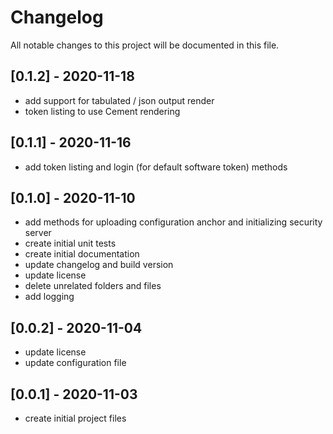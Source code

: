 # Changelog

All notable changes to this project will be documented in this file.

## [0.1.2] - 2020-11-18

- add support for tabulated / json output render
- token listing to use Cement rendering

## [0.1.1] - 2020-11-16

- add token listing and login (for default software token) methods

## [0.1.0] - 2020-11-10

- add methods for uploading configuration anchor and initializing security server
- create initial unit tests
- create initial documentation
- update changelog and build version
- update license
- delete unrelated folders and files
- add logging

## [0.0.2] - 2020-11-04

- update license
- update configuration file

## [0.0.1] - 2020-11-03

- create initial project files
